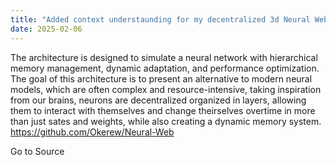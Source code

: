 ```yaml
---
title: "Added context understaunding for my decentralized 3d Neural Web Architecture"
date: 2025-02-06
---
```


The architecture is designed to simulate a neural network with hierarchical memory management, dynamic adaptation, and performance optimization. The goal of this architecture is to present an alternative to modern neural models, which are often complex and resource-intensive, taking inspiration from our brains, neurons are decentralized organized in layers, allowing them to interact with themselves and change theirselves overtime in more than just sates and weights, while also creating a dynamic memory system.  
https://github.com/Okerew/Neural-Web

Go to Source
